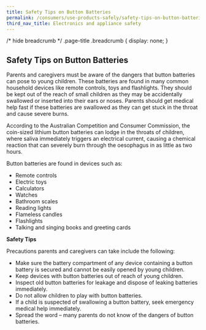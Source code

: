 ```yaml
---
title: Safety Tips on Button Batteries
permalink: /consumers/use-products-safely/safety-tips-on-button-batteries
third_nav_title: Electronics and appliance safety
---
```

/* hide breadcrumb */
.page-title .breadcrumb {
	display: none;
}

## Safety Tips on Button Batteries
Parents and caregivers must be aware of the dangers that button batteries can pose to young children. These batteries are found in many common household devices like remote controls, toys and flashlights. They should be kept out of the reach of small children as they may be accidentally swallowed or inserted into their ears or noses. Parents should get medical help fast if these batteries are swallowed as they can get stuck in the throat and cause severe burns.

According to the Australian Competition and Consumer Commission, the coin-sized lithium button batteries can lodge in the throats of children, where saliva immediately triggers an electrical current, causing a chemical reaction that can severely burn through the oesophagus in as little as two hours.

Button batteries are found in devices such as:
* Remote controls
* Electric toys
* Calculators
* Watches
* Bathroom scales
* Reading lights
* Flameless candles
* Flashlights
* Talking and singing books and greeting cards

**Safety Tips**

Precautions parents and caregivers can take include the following:
* Make sure the battery compartment of any device containing a button battery is secured and cannot be easily opened by young children.
* Keep devices with button batteries out of reach of young children.
* Inspect old button batteries for leakage and dispose of leaking batteries immediately.
* Do not allow children to play with button batteries.
* If a child is suspected of swallowing a button battery, seek emergency medical help immediately.
* Spread the word – many parents do not know of the dangers of button batteries.
